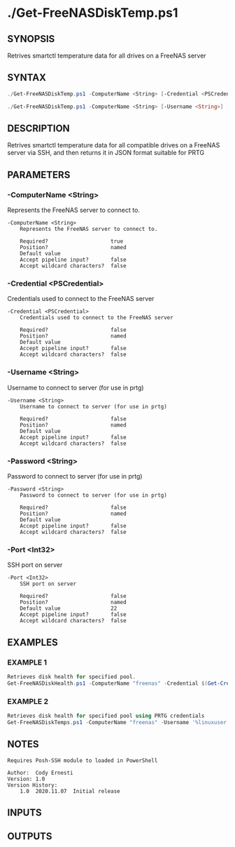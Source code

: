 # ./Get-FreeNASDiskTemp.ps1

## SYNOPSIS
Retrives smartctl temperature data for all drives on a FreeNAS server

## SYNTAX
```powershell
./Get-FreeNASDiskTemp.ps1 -ComputerName <String> [-Credential <PSCredential>] [-Port <Int32>] [<CommonParameters>]

./Get-FreeNASDiskTemp.ps1 -ComputerName <String> [-Username <String>] [-Password <String>] [-Port <Int32>] [<CommonParameters>]
```

## DESCRIPTION
Retrives smartctl temperature data for all compatible drives on a FreeNAS server via SSH, and then returns it in JSON format suitable for PRTG

## PARAMETERS
### -ComputerName &lt;String&gt;
Represents the FreeNAS server to connect to.
```
-ComputerName <String>
    Represents the FreeNAS server to connect to.
    
    Required?                    true
    Position?                    named
    Default value                
    Accept pipeline input?       false
    Accept wildcard characters?  false
```
 
### -Credential &lt;PSCredential&gt;
Credentials used to connect to the FreeNAS server
```
-Credential <PSCredential>
    Credentials used to connect to the FreeNAS server
    
    Required?                    false
    Position?                    named
    Default value                
    Accept pipeline input?       false
    Accept wildcard characters?  false
```
 
### -Username &lt;String&gt;
Username to connect to server (for use in prtg)
```
-Username <String>
    Username to connect to server (for use in prtg)
    
    Required?                    false
    Position?                    named
    Default value                
    Accept pipeline input?       false
    Accept wildcard characters?  false
```
 
### -Password &lt;String&gt;
Password to connect to server (for use in prtg)
```
-Password <String>
    Password to connect to server (for use in prtg)
    
    Required?                    false
    Position?                    named
    Default value                
    Accept pipeline input?       false
    Accept wildcard characters?  false
```
 
### -Port &lt;Int32&gt;
SSH port on server
```
-Port <Int32>
    SSH port on server
    
    Required?                    false
    Position?                    named
    Default value                22
    Accept pipeline input?       false
    Accept wildcard characters?  false
```

## EXAMPLES    
### EXAMPLE 1
```powershell
Retrieves disk health for specified pool.
Get-FreeNASDiskHealth.ps1 -ComputerName "freenas" -Credential $(Get-Credential root)
```

### EXAMPLE 2
```powershell
Retrieves disk health for specified pool using PRTG credentials
Get-FreeNASDiskTemps.ps1 -ComputerName "freenas" -Username '%linuxuser' -Password '%linuxpassword'
```    

## NOTES
```
Requires Posh-SSH module to loaded in PowerShell

Author:  Cody Ernesti
Version: 1.0
Version History:
    1.0  2020.11.07  Initial release
```

## INPUTS


## OUTPUTS

